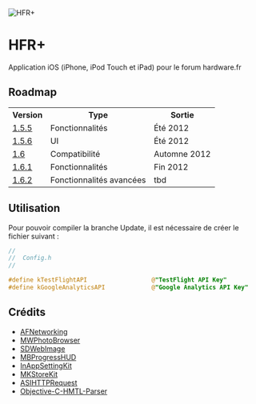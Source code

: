 <img src="http://a252.phobos.apple.com/us/r1000/119/Purple/v4/d1/89/07/d18907cd-3fd2-a828-cbcd-1c9ffeb4e6d0/mza_7454098853510851857.170x170-75.png" alt="HFR+" title="HFR+" style="display:block; margin: 10px auto 30px auto;" class="center">

HFR+
=========================
Application iOS (iPhone, iPod Touch et iPad) pour le forum hardware.fr


Roadmap
-------------------------

<table>
  <tr>
    <th>Version</th><th>Type</th><th>Sortie</th>
  </tr>
  <tr>
    <td><a href="https://github.com/FLKone/HFRplus/issues?milestone=4&page=1&sort=created&state=open">1.5.5</a></td><td>Fonctionnalités</td><td>Été 2012</td>
  </tr>
  <tr>
    <td><a href="https://github.com/FLKone/HFRplus/issues?milestone=10&page=1&sort=created&state=open">1.5.6</a></td><td>UI</td><td>Été 2012</td>
  </tr>
 <tr>
    <td><a href="https://github.com/FLKone/HFRplus/issues?milestone=3&page=1&sort=created&state=open">1.6</a></td><td>Compatibilité</td><td>Automne 2012</td>
  </tr>
<tr>
    <td><a href="https://github.com/FLKone/HFRplus/issues?milestone=7&page=1&sort=created&state=open">1.6.1</a></td><td>Fonctionnalités</td><td>Fin 2012</td>
  </tr>
<tr>
    <td><a href="https://github.com/FLKone/HFRplus/issues?milestone=9&page=1&sort=created&state=open">1.6.2</a></td><td>Fonctionnalités avancées</td><td>tbd</td>
  </tr>
</table>


Utilisation
-------------------------

Pour pouvoir compiler la branche Update, il est nécessaire de créer le fichier suivant :

``` objective-c
//
//  Config.h
//

#define kTestFlightAPI                  @"TestFlight API Key"
#define kGoogleAnalyticsAPI             @"Google Analytics API Key"
```


Crédits
-------------------------

* [AFNetworking](https://github.com/AFNetworking/AFNetworking)
* [MWPhotoBrowser](https://github.com/mwaterfall/MWPhotoBrowser)
* [SDWebImage](https://github.com/rs/SDWebImage)
* [MBProgressHUD](https://github.com/jdg/MBProgressHUD)
* [InAppSettingKit](https://github.com/futuretap/InAppSettingsKit)
* [MKStoreKit](https://github.com/MugunthKumar/MKStoreKit)
* [ASIHTTPRequest](https://github.com/pokeb/asi-http-request)
* [Objective-C-HMTL-Parser](https://github.com/zootreeves/Objective-C-HMTL-Parser)